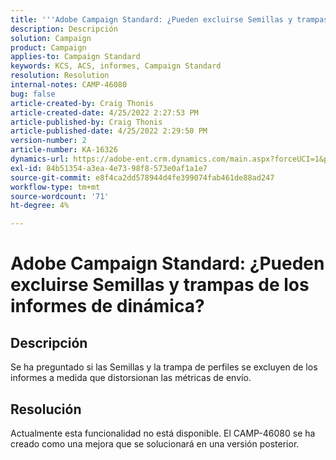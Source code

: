```yaml
---
title: '''Adobe Campaign Standard: ¿Pueden excluirse Semillas y trampas de los informes de dinámica?"'
description: Descripción
solution: Campaign
product: Campaign
applies-to: Campaign Standard
keywords: KCS, ACS, informes, Campaign Standard
resolution: Resolution
internal-notes: CAMP-46080
bug: false
article-created-by: Craig Thonis
article-created-date: 4/25/2022 2:27:53 PM
article-published-by: Craig Thonis
article-published-date: 4/25/2022 2:29:50 PM
version-number: 2
article-number: KA-16326
dynamics-url: https://adobe-ent.crm.dynamics.com/main.aspx?forceUCI=1&pagetype=entityrecord&etn=knowledgearticle&id=1a050fe1-a3c4-ec11-a7b6-0022480a1ec2
exl-id: 84b51354-a3ea-4e73-98f8-573e0af1a1e7
source-git-commit: e8f4ca2dd578944d4fe399074fab461de88ad247
workflow-type: tm+mt
source-wordcount: '71'
ht-degree: 4%

---
```


# Adobe Campaign Standard: ¿Pueden excluirse Semillas y trampas de los informes de dinámica?

## Descripción


Se ha preguntado si las Semillas y la trampa de perfiles se excluyen de los informes a medida que distorsionan las métricas de envío.


## Resolución


Actualmente esta funcionalidad no está disponible. El CAMP-46080 se ha creado como una mejora que se solucionará en una versión posterior.
